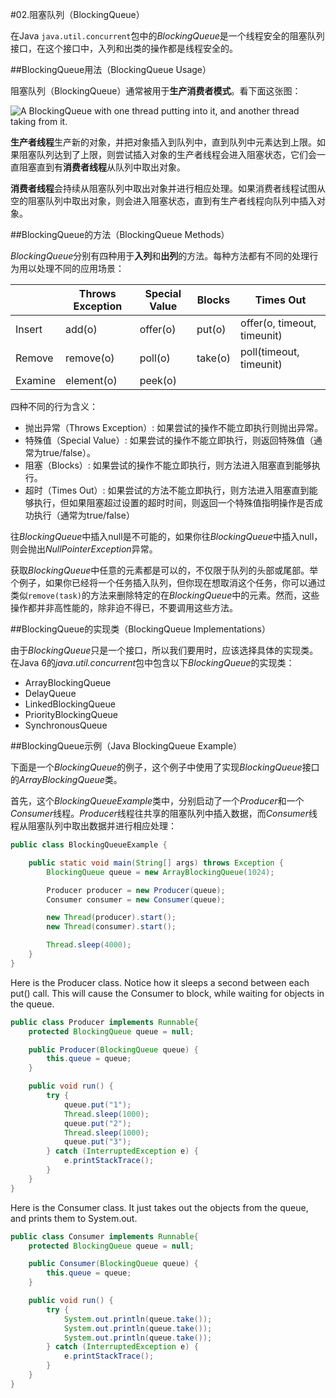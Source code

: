 #02.阻塞队列（BlockingQueue）

在Java `java.util.concurrent`包中的*BlockingQueue*是一个线程安全的阻塞队列接口，在这个接口中，入列和出类的操作都是线程安全的。

##BlockingQueue用法（BlockingQueue Usage）

阻塞队列（BlockingQueue）通常被用于**生产消费者模式**。看下面这张图：

![A BlockingQueue with one thread putting into it, and another thread taking from it.](http://tutorials.jenkov.com/images/java-concurrency-utils/blocking-queue.png)

**生产者线程**生产新的对象，并把对象插入到队列中，直到队列中元素达到上限。如果阻塞队列达到了上限，则尝试插入对象的生产者线程会进入阻塞状态，它们会一直阻塞直到有**消费者线程**从队列中取出对象。

**消费者线程**会持续从阻塞队列中取出对象并进行相应处理。如果消费者线程试图从空的阻塞队列中取出对象，则会进入阻塞状态，直到有生产者线程向队列中插入对象。

##BlockingQueue的方法（BlockingQueue Methods）

*BlockingQueue*分别有四种用于**入列**和**出列**的方法。每种方法都有不同的处理行为用以处理不同的应用场景：

||Throws Exception|	Special Value|	Blocks|	Times Out
 ------|--------------|------------|--------------|----------------
Insert |	add(o)	| offer(o) |	put(o)	|offer(o, timeout, timeunit)
Remove |	remove(o) |	poll(o)|	take(o)	|poll(timeout, timeunit)
Examine |	element(o) |	peek(o)	 	 | |


四种不同的行为含义：

* 抛出异常（Throws Exception）: 
如果尝试的操作不能立即执行则抛出异常。
* 特殊值（Special Value）: 
如果尝试的操作不能立即执行，则返回特殊值（通常为true/false）。
* 阻塞（Blocks）: 
如果尝试的操作不能立即执行，则方法进入阻塞直到能够执行。
* 超时（Times Out）: 
如果尝试的方法不能立即执行，则方法进入阻塞直到能够执行，但如果阻塞超过设置的超时时间，则返回一个特殊值指明操作是否成功执行（通常为true/false）

往*BlockingQueue*中插入null是不可能的，如果你往*BlockingQueue*中插入null，则会抛出*NullPointerException*异常。

获取*BlockingQueue*中任意的元素都是可以的，不仅限于队列的头部或尾部。举个例子，如果你已经将一个任务插入队列，但你现在想取消这个任务，你可以通过类似`remove(task)`的方法来删除特定的在*BlockingQueue*中的元素。然而，这些操作都并非高性能的，除非迫不得已，不要调用这些方法。

##BlockingQueue的实现类（BlockingQueue Implementations）

由于*BlockingQueue*只是一个接口，所以我们要用时，应该选择具体的实现类。在Java 6的*java.util.concurrent*包中包含以下*BlockingQueue*的实现类：

* ArrayBlockingQueue
* DelayQueue
* LinkedBlockingQueue
* PriorityBlockingQueue
* SynchronousQueue

##BlockingQueue示例（Java BlockingQueue Example）

下面是一个*BlockingQueue*的例子，这个例子中使用了实现*BlockingQueue*接口的*ArrayBlockingQueue*类。

首先，这个*BlockingQueueExample*类中，分别启动了一个*Producer*和一个*Consumer*线程。*Producer*线程往共享的阻塞队列中插入数据，而*Consumer*线程从阻塞队列中取出数据并进行相应处理：

```Java
public class BlockingQueueExample {

    public static void main(String[] args) throws Exception {
        BlockingQueue queue = new ArrayBlockingQueue(1024);

        Producer producer = new Producer(queue);
        Consumer consumer = new Consumer(queue);

        new Thread(producer).start();
        new Thread(consumer).start();

        Thread.sleep(4000);
    }
}
```

Here is the Producer class. Notice how it sleeps a second between each put() call. This will cause the Consumer to block, while waiting for objects in the queue.

```Java
public class Producer implements Runnable{
    protected BlockingQueue queue = null;

    public Producer(BlockingQueue queue) {
        this.queue = queue;
    }

    public void run() {
        try {
            queue.put("1");
            Thread.sleep(1000);
            queue.put("2");
            Thread.sleep(1000);
            queue.put("3");
        } catch (InterruptedException e) {
            e.printStackTrace();
        }
    }
}
```

Here is the Consumer class. It just takes out the objects from the queue, and prints them to System.out.

```Java
public class Consumer implements Runnable{
    protected BlockingQueue queue = null;

    public Consumer(BlockingQueue queue) {
        this.queue = queue;
    }

    public void run() {
        try {
            System.out.println(queue.take());
            System.out.println(queue.take());
            System.out.println(queue.take());
        } catch (InterruptedException e) {
            e.printStackTrace();
        }
    }
}
```